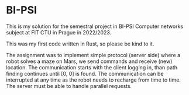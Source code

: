 # BI-PSI

This is my solution for the semestral project
in BI-PSI Computer networks subject
at FIT CTU in Prague in 2022/2023.

This was my first code written in Rust, so please be kind to it.

The assignment was to implement simple protocol (server side)
where a robot solves a maze on Mars, we send commands and
receive (new) location. The communication starts with
the client logging in, than path finding continues until [0, 0] is found.
The communication can be interrupted at any time
as the robot needs to recharge from time to time.
The server must be able to handle parallel requests.

